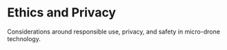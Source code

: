 # Ethics and Privacy

Considerations around responsible use, privacy, and safety in micro-drone technology.
